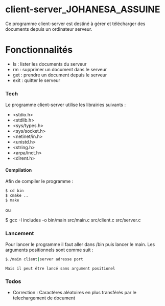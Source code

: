 # client-server_JOHANESA_ASSUINE


Ce programme client-server est destiné à gérer et télécharger des documents depuis un ordinateur serveur. 


# Fonctionnalités

  - ls : lister les documents du serveur
  - rm : supprimer un document dans le serveur
  - get : prendre un document depuis le serveur
  - exit : quitter le serveur 


### Tech

Le programme client-server utilise les librairies suivants :

* <stdio.h>
* <stdlib.h>
* <sys/types.h>
* <sys/socket.h>
* <netinet/in.h>
* <unistd.h>
* <string.h>
* <arpa/inet.h>
* <dirent.h>


#### Compilation
Afin de compiler le programme :

```sh
$ cd bin 
$ cmake .. 
$ make
```

ou

$ gcc -I includes -o bin/main src/main.c src/client.c src/server.c

### Lancement
Pour lancer le programme il faut aller dans /bin puis lancer le main.
Les arguments positionnels sont comme suit :
   

```sh
$./main client|server adresse port
``` 
```
Mais il peut être lancé sans argument positionel 

```


### Todos

 - Correction : Caractères aléatoires en plus transférés par le telechargement de document


